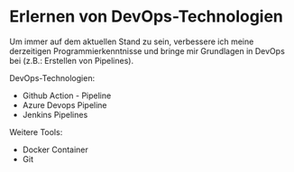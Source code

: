 # Erlernen von DevOps-Technologien 

Um immer auf dem aktuellen Stand zu sein, verbessere ich meine derzeitigen Programmierkenntnisse 
und bringe mir Grundlagen in DevOps bei (z.B.: Erstellen von Pipelines).

DevOps-Technologien:
- Github Action - Pipeline
- Azure Devops Pipeline
- Jenkins Pipelines

Weitere Tools:
- Docker Container
- Git
